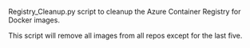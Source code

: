 Registry_Cleanup.py script to cleanup the Azure Container Registry for Docker images.

This script will remove all images from all repos except for the last five.
